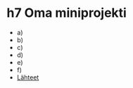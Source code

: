 # h7 Oma miniprojekti

- a)[ ](#a-)
- b)[ ](#b-)
- c)[ ](#c-)
- d)[ ](#d-)
- e)[ ](#e-)
- f)[ ](#f-)
- [Lähteet](#lähteet)
